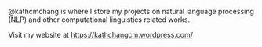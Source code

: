 
@kathcmchang is where I store my projects on natural language processing (NLP) and other computational linguistics related works.

Visit my website at https://kathchangcm.wordpress.com/
